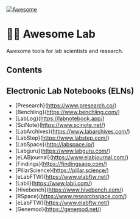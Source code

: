 [![Awesome](https://cdn.rawgit.com/sindresorhus/awesome/d7305f38d29fed78fa85652e3a63e154dd8e8829/media/badge.svg)](https://github.com/sindresorhus/awesome)

# 👩‍🔬 Awesome Lab
Awesome tools for lab scientists and research.

## Contents


## Electronic Lab Notebooks (ELNs)
* [Presearch}(https://www.presearch.co/)
* [Benchling}(https://www.benchling.com/)
* [LabLog}(https://labnotebook.app/)
* [SciNote}(https://www.scinote.net/)
* [LabArchives}(https://www.labarchives.com/)
* [LabStep}(https://www.labstep.com/)
* [LabSpace}(http://labspace.io/)
* [Labguru}(https://www.labguru.com/)
* [eLABjournal}(https://www.elabjournal.com/)
* [Findings}(https://findingsapp.com/)
* [PillarScience}(https://pillar.science/)
* [eLabFTW}(https://www.elabftw.net/)
* [Labii}(https://www.labii.com/)
* [Hivebench}(https://www.hivebench.com/)
* [RSpace}(https://www.researchspace.com/)
* [eLabFTW}(https://www.elabftw.net/)
* [Genemod}(https://genemod.net/)
